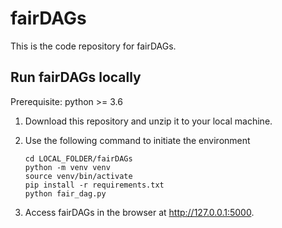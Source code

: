 # fairDAGs
This is the code repository for fairDAGs. 

## Run fairDAGs locally

Prerequisite: python >=  3.6

1. Download this repository and unzip it to your local machine.
2. Use the following command to initiate the environment

	`cd LOCAL_FOLDER/fairDAGs` <br>
	`python -m venv venv` <br>
	`source venv/bin/activate` <br>
	`pip install -r requirements.txt` <br>
	`python fair_dag.py` <br>

3. Access fairDAGs in the  browser at http://127.0.0.1:5000. 

